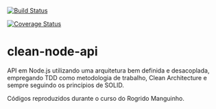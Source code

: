 [![Build Status](https://app.travis-ci.com/SilvioLucasDev/clean-node-api.svg?branch=main)](https://app.travis-ci.com/SilvioLucasDev/clean-node-api)

[![Coverage Status](https://coveralls.io/repos/github/SilvioLucasDev/clean-node-api/badge.svg)](https://coveralls.io/github/SilvioLucasDev/clean-node-api)
# clean-node-api 
API em Node.js utilizando uma arquitetura bem definida e desacoplada, empregando TDD como metodologia de trabalho, Clean Architecture e sempre seguindo os princípios de SOLID.

Códigos reproduzidos durante o curso do Rogrido Manguinho.
